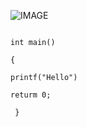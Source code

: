 ![IMAGE](https://encrypted-tbn0.gstatic.com/images?q=tbn:ANd9GcS5odvI2fsh9ZQd2WS6dQxfbempAVIh-XcibgKOSZcn1Q&s)

```#include<studio.h>

int main() 

{

printf("Hello")

returm 0; 

 }
```
